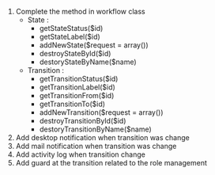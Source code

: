 1. Complete the method in workflow class  
   - State :
     - getStateStatus($id)
     - getStateLabel($id)
     - addNewState($request = array())
     - destroyStateById($id)
     - destoryStateByName($name)
   - Transition :
     - getTransitionStatus($id)
     - getTransitionLabel($id)
     - getTransitionFrom($id)
      - getTransitionTo($id)
     - addNewTransition($request = array())
     - destroyTransitionById($id)
     - destoryTransitionByName($name)
2. Add desktop notification when transition was change
3. Add mail notification when transition was change
4. Add activity log when transition change
5. Add guard at the transition related to the role management
